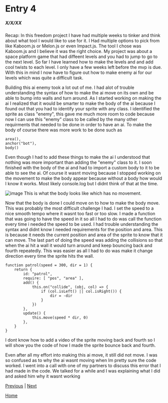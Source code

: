 # Entry 4
##### X/X/XX

Recap: In this freedom project I have had multiple weeks to tinker and think about what tool I would like to use for it. I Had multiple options to pick from like Kaboom.js or Melon.js or even Impact.js. The tool I chose was Kaboom.js and I believe it was the right choice. My project was about a space platform game that had diffeent levels and you had to jump to go to the next level. So far I have learned how to make the levels and and add cool twists to each level. I only have a few weeks left before the mvp is due. With this in mind I now have to figure out how to make enemy ai for our levels which was quite a difficult task.

Building this ai enemy took a lot out of me. I had alot of trouble understanding the syntax of how to make the ai move on its own and be able to bump into walls and turn around. As I started working on making the ai I realized that it would be smarter to make the body of the ai because I found out that you had to identify your sprite with any class. I identified the sprite as class "enemy", this gave me much more room to code because now I can use this "enemy" class to be called by the many other requirments that needed to be done in order to have an ai. To make the body of course there was more work to be done such as 
```
area(),
anchor("bot"),
body()
```
Even though I had to add these things to make the ai I understood that nothing was more important than adding the "enemy" class to it. I soon finished with the body of the ai and had to import a custom body to it to be able to see the ai. Of course it wasnt moving because I stopped working on the movement to make the body appear because without a body how would I know it works. Most likely console.log but I didnt think of that at the time. 

![image](https://user-images.githubusercontent.com/91745222/234890116-fb50d841-7062-4dde-9504-48a41a8b5f49.png)
This is what the body looks like which has no movement.



Now that the body is done I could move on to how to make the body move. This was probably the most difficult challenge I had. I set the speed to a nice smooth tempo where it wasnt too fast or too slow. I made a function that was going to have the speed in it so all I had to do was call the function every time i needed the speed to be used. I had trouble understanding the syntax and didnt know I needed requirements for the position and area. This is because it needs the current position and area of the sprite to know that it can move. The last part of doing the speed was adding the collisions so that when the ai hit a wall it would turn around and keep bouncing back and fourth repeatedly. This was easier as all I had to do was make it change direction every time the sprite hits the wall.  
```
function patrol(speed = 300, dir = 1) {
	return {
		id: "patrol",
		require: [ "pos", "area" ],
		add() {
			this.on("collide", (obj, col) => {
				if (col.isLeft() || col.isRight()) {
					dir = -dir
				}
			})
		},
		update() {
			this.move(speed * dir, 0)
		},
	}
}
```
I dont know how to add a video of the sprite moving back and fourth so I will show you the code of how I made the sprite bounce back and fourth.

Even after all my effort into making this ai move, it still did not move. I was so confused as to why the ai wasnt moving when Im pretty sure the code worked. I went into a call with one of my partners to discuss this error that I had made in the code. We talked for a while and I was explaining what I did and asked him why it wasnt working 



[Previous](entry03.md) | [Next](entry05.md)

[Home](../README.md)
